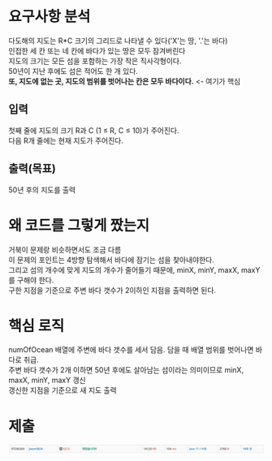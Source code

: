 # 요구사항 분석
다도해의 지도는 R*C 크기의 그리드로 나타낼 수 있다('X'는 땅, '.'는 바다)\
인접한 세 칸 또는 네 칸에 바다가 있는 땅은 모두 잠겨버린다\
지도의 크기는 모든 섬을 포함하는 가장 작은 직사각형이다.\
50년이 지난 후에도 섬은 적어도 한 개 있다. \
**또, 지도에 없는 곳, 지도의 범위를 벗어나는 칸은 모두 바다이다.** <- 여기가 핵심
## 입력
첫째 줄에 지도의 크기 R과 C (1 ≤ R, C ≤ 10)가 주어진다.\
다음 R개 줄에는 현재 지도가 주어진다.
## 출력(목표)
50년 후의 지도를 출력
# 왜 코드를 그렇게 짰는지
거북이 문제랑 비슷하면서도 조금 다름\
이 문제의 포인트는 4방향 탐색해서 바다에 잠기는 섬을 찾아내야한다.\
그리고 섬의 개수에 맞게 지도의 개수가 줄어들기 때문에, minX, minY, maxX, maxY를 구해야 한다.\
구한 지점을 기준으로 주변 바다 갯수가 2이하인 지점을 출력하면 된다.

# 핵심 로직
numOfOcean 배열에 주변에 바다 갯수를 세서 담음. 담을 때 배열 범위를 벗어나면 바다로 취급.\
주변 바다 갯수가 2개 이하면 50년 후에도 살아남는 섬이라는 의미이므로 minX, maxX, minY, maxY 갱신\
갱신한 지점을 기준으로 새 지도 출력

# 제출
![img.png](AttachedFile/boj_5212_1.png)